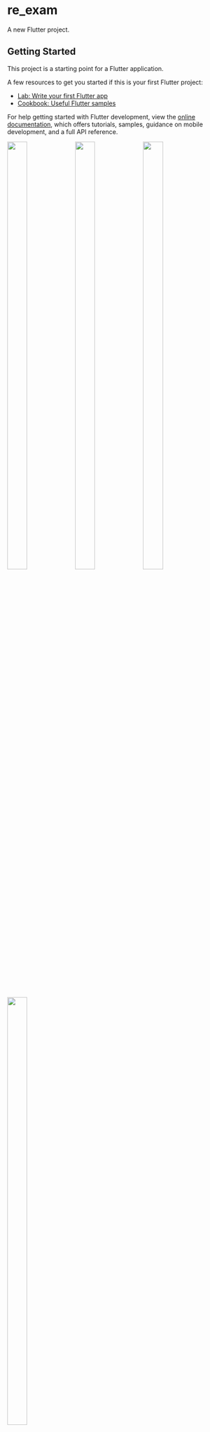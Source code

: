 # re_exam

A new Flutter project.

## Getting Started

This project is a starting point for a Flutter application.

A few resources to get you started if this is your first Flutter project:

- [Lab: Write your first Flutter app](https://docs.flutter.dev/get-started/codelab)
- [Cookbook: Useful Flutter samples](https://docs.flutter.dev/cookbook)

For help getting started with Flutter development, view the
[online documentation](https://docs.flutter.dev/), which offers tutorials,
samples, guidance on mobile development, and a full API reference.
<p>
  <img src="https://github.com/userravina/re_exam/assets/120082785/81bc1725-fa25-4a71-8bd8-834980bb89b4" height="50%" width="30%">
  <img src="https://github.com/userravina/re_exam/assets/120082785/3938dad3-351a-4d43-99ee-a07457df9043"  height="50%" width="30%">
  <img src="https://github.com/userravina/re_exam/assets/120082785/5c989356-429c-42cb-af53-b846c047d09f" height="50%" width="30%">
  <img src="https://github.com/userravina/re_exam/assets/120082785/f047ff5f-f02b-4762-9b23-c0c8345ea5d2"  height="50%" width="30%">
</p>




https://github.com/userravina/re_exam/assets/120082785/9202c17e-e157-4c48-9aba-c58d582a3ecd




import 'dart:async';
import 'dart:ui';
import 'package:better_player/better_player.dart';
import 'package:flutter/material.dart';
import 'package:gallary_app/model/msglist_model.dart';
import 'package:get/get.dart';
import 'package:sizer/sizer.dart';
import '../../controller/imogi_controller.dart';
import '../../model/imogi_model.dart';

class Bottom_Sheet extends StatefulWidget {
  const Bottom_Sheet({super.key});

  @override
  State<Bottom_Sheet> createState() => _Bottom_SheetState();
}

class _Bottom_SheetState extends State<Bottom_Sheet> {
  late BetterPlayerController betterPlayerController;
  Imogi_Controller controller = Get.put(Imogi_Controller());
  TextEditingController txtmsg = TextEditingController();
  String? msg;
  List<Model> msglist = [];
  late DateTime screenStartTime;
  late Timer timer;

  @override
  void initState() {
    // TODO: implement initState
    controller.getapi();
    controller.generaterendomnumber();
    screenStartTime = DateTime.now();
    // Set up a timer to update the screen every second
    timer = Timer.periodic(Duration(seconds: 1), (timer) {
      setState(() {}); // Trigger a rebuild to update the displayed time
    });

    betterPlayerController = BetterPlayerController(
      BetterPlayerConfiguration(
        aspectRatio: 16 / 9, // Set the aspect ratio as needed
        autoPlay: true,
        looping: true,
        fit: BoxFit.cover,
        controlsConfiguration: BetterPlayerControlsConfiguration(
          // Customize controls if needed
        ),
      ),
      betterPlayerDataSource: BetterPlayerDataSource(
        BetterPlayerDataSourceType.network,
        'https://www.groworbit.in/videoapp/images/video/v_1698472254541_Lisa%20Aamn%20Stream%204.mp4',
      ),
    );
    betterPlayerController.enterFullScreen();
    super.initState();
  }

  @override
  Widget build(BuildContext context) {
    Duration elapsedTime = DateTime.now().difference(screenStartTime);
    return Scaffold(
      resizeToAvoidBottomInset: false,
      body: Stack(
        children: [
          Container(
            height: MediaQuery.of(context).size.height,
            width: MediaQuery.of(context).size.width,
            child: BetterPlayer(
              controller: betterPlayerController,
            ),
          ),
          Column(
            crossAxisAlignment: CrossAxisAlignment.start,
            children: [
              SizedBox(
                height: 5.h,
              ),
              Row(
                mainAxisAlignment: MainAxisAlignment.center,
                children: [
                  Expanded(
                    flex: 2,
                    child: Row(
                      mainAxisAlignment: MainAxisAlignment.center,
                      children: [
                        SizedBox(
                          height: 6.2.h,
                          child: ClipOval(
                            child: Image.asset("assets/images/s1.jpg"),
                          ),
                        ),
                      ],
                    ),
                  ),
                  Expanded(
                    flex: 5,
                    child: Column(
                      crossAxisAlignment: CrossAxisAlignment.start,
                      children: [
                        Row(
                          children: [
                            Text(
                              "Szekeres Dalma",
                              style: TextStyle(color: Colors.white),
                            ),
                            Padding(
                              padding: const EdgeInsets.only(bottom: 10),
                              child: Icon(
                                Icons.star,
                                color: Colors.pink.shade400,
                              ),
                            ),
                          ],
                        ),
                        Container(
                          height: 3.h,
                          width: 25.w,
                          decoration: BoxDecoration(
                            color: Colors.pink.shade400,
                            borderRadius: BorderRadius.circular(10),
                          ),
                          child: InkWell(
                            onTap: () {
                              showModalBottomSheet(
                                backgroundColor: Colors.white10,
                                context: context,
                                builder: (BuildContext context) {
                                  return BottomSheet(
                                    backgroundColor:
                                        Colors.white.withOpacity(0.10),
                                    builder: (BuildContext context) {
                                      return BackdropFilter(
                                        filter: ImageFilter.blur(
                                            sigmaX: 5.0, sigmaY: 5.0),
                                        child: Container(
                                          height: 52.h,
                                          decoration: BoxDecoration(
                                            color:
                                                Colors.black.withOpacity(0.3),
                                            borderRadius: BorderRadius.only(
                                              topLeft: Radius.circular(20),
                                              topRight: Radius.circular(20),
                                            ),
                                          ),
                                          child: Column(
                                            children: [
                                              SizedBox(
                                                height: 3.h,
                                              ),
                                              InkWell(
                                                onTap: () {
                                                  Navigator.pop(context);
                                                },
                                                child: Container(
                                                  height: 1.h,
                                                  width: 20.w,
                                                  decoration: BoxDecoration(
                                                      borderRadius:
                                                          BorderRadius.circular(
                                                              10),
                                                      color:
                                                          Colors.grey.shade700),
                                                ),
                                              ),
                                              Padding(
                                                padding: const EdgeInsets.only(
                                                    top: 19,
                                                    left: 20,
                                                    right: 20),
                                                child: Row(
                                                  children: [
                                                    SizedBox(
                                                      height: 3.4.h,
                                                    ),
                                                    SizedBox(
                                                      height: 9.h,
                                                      child: Container(
                                                        height: 10.h,
                                                        width: 20.w,
                                                        decoration:
                                                            BoxDecoration(
                                                          border: Border.all(
                                                              color:
                                                                  Colors.white,
                                                              width: 1),
                                                          color: Colors.grey,
                                                          borderRadius:
                                                              BorderRadius
                                                                  .circular(50),
                                                          image:
                                                              DecorationImage(
                                                            image: AssetImage(
                                                                "assets/images/s1.jpg"),
                                                          ),
                                                        ),
                                                      ),
                                                    ),
                                                    Column(
                                                      children: [
                                                        Row(
                                                          children: [
                                                            Padding(
                                                              padding:
                                                                  const EdgeInsets
                                                                      .all(8.0),
                                                              child: Text(
                                                                "Szekeres Dalma",
                                                                style: TextStyle(
                                                                    color: Colors
                                                                        .white),
                                                              ),
                                                            ),
                                                            Icon(
                                                              Icons.star,
                                                              color: Colors.pink
                                                                  .shade400,
                                                            ),
                                                          ],
                                                        ),
                                                        Padding(
                                                          padding:
                                                              const EdgeInsets
                                                                  .only(
                                                                  right: 70),
                                                          child: Container(
                                                            height: 3.3.h,
                                                            width: 15.w,
                                                            decoration:
                                                                BoxDecoration(
                                                              color: Colors
                                                                  .white24,
                                                              borderRadius:
                                                                  BorderRadius
                                                                      .circular(
                                                                          10),
                                                            ),
                                                            child: Center(
                                                              child: Text(
                                                                "USA",
                                                                style: TextStyle(
                                                                    color: Colors
                                                                        .white,
                                                                    fontSize:
                                                                        10,
                                                                    fontWeight:
                                                                        FontWeight
                                                                            .w400),
                                                              ),
                                                            ),
                                                          ),
                                                        ),
                                                      ],
                                                    ),
                                                    SizedBox(
                                                      width: 57,
                                                    ),
                                                    Container(
                                                      height: 6.h,
                                                      width: 13.w,
                                                      decoration: BoxDecoration(
                                                        color: Colors
                                                            .pink.shade400,
                                                        borderRadius:
                                                            BorderRadius
                                                                .circular(70),
                                                      ),
                                                      child: Center(
                                                        child: Icon(
                                                          Icons
                                                              .person_add_alt_1,
                                                          color: Colors.white,
                                                        ),
                                                      ),
                                                    )
                                                  ],
                                                ),
                                              ),
                                              SizedBox(
                                                height: 3.h,
                                              ),
                                              Row(
                                                children: [
                                                  SizedBox(
                                                    width: 7.w,
                                                  ),
                                                  Text(
                                                    "Call m baby today i m alone",
                                                    style: TextStyle(
                                                      color: Colors.white,
                                                      fontSize: 13,
                                                      letterSpacing: 0.5,
                                                    ),
                                                  ),
                                                  SizedBox(
                                                    width: 1.w,
                                                  ),
                                                  Icon(
                                                    Icons.favorite_sharp,
                                                    color: Colors.white,
                                                    size: 15,
                                                  ),
                                                ],
                                              ),
                                              SizedBox(
                                                height: 28,
                                              ),
                                              Row(
                                                children: [
                                                  SizedBox(
                                                    width: 20.w,
                                                  ),
                                                  Text(
                                                    "1.3k",
                                                    style: TextStyle(
                                                        color: Colors.white,
                                                        fontSize: 17,
                                                        letterSpacing: 0.2,
                                                        fontWeight:
                                                            FontWeight.w500),
                                                  ),
                                                  SizedBox(
                                                    width: 15.w,
                                                  ),
                                                  Text(
                                                    "49.6k",
                                                    style: TextStyle(
                                                      color: Colors.white,
                                                      fontSize: 17,
                                                      letterSpacing: 0.2,
                                                      fontWeight:
                                                          FontWeight.w500,
                                                    ),
                                                  ),
                                                  SizedBox(
                                                    width: 15.w,
                                                  ),
                                                  Text(
                                                    "5",
                                                    style: TextStyle(
                                                      color: Colors.white,
                                                      fontSize: 17,
                                                      letterSpacing: 0.2,
                                                      fontWeight:
                                                          FontWeight.w500,
                                                    ),
                                                  ),
                                                ],
                                              ),
                                              Row(
                                                children: [
                                                  SizedBox(
                                                    width: 18.w,
                                                  ),
                                                  Text(
                                                    "Followers",
                                                    style: TextStyle(
                                                      color: Colors.white70,
                                                      fontSize: 10,
                                                      letterSpacing: 0.5,
                                                    ),
                                                  ),
                                                  SizedBox(
                                                    width: 12.w,
                                                  ),
                                                  Text(
                                                    "Following",
                                                    style: TextStyle(
                                                      color: Colors.white70,
                                                      fontSize: 10,
                                                      letterSpacing: 0.5,
                                                    ),
                                                  ),
                                                  SizedBox(
                                                    width: 13.w,
                                                  ),
                                                  Text(
                                                    "Post",
                                                    style: TextStyle(
                                                      color: Colors.white70,
                                                      fontSize: 10,
                                                      letterSpacing: 0.5,
                                                    ),
                                                  ),
                                                ],
                                              ),
                                              SizedBox(
                                                height: 28,
                                              ),
                                              Row(
                                                children: [
                                                  Spacer(),
                                                  Container(
                                                    height: 5.h,
                                                    width: 43.w,
                                                    decoration: BoxDecoration(
                                                      color:
                                                          Colors.pink.shade400,
                                                      borderRadius:
                                                          BorderRadius.circular(
                                                              20),
                                                    ),
                                                    child: Row(
                                                      mainAxisAlignment:
                                                          MainAxisAlignment
                                                              .center,
                                                      children: [
                                                        Icon(
                                                          Icons.card_giftcard,
                                                          color: Colors.white,
                                                        ),
                                                        SizedBox(
                                                          width: 3.w,
                                                        ),
                                                        Text(
                                                          "Send Gift",
                                                          style: TextStyle(
                                                              color:
                                                                  Colors.white,
                                                              fontWeight:
                                                                  FontWeight
                                                                      .w500),
                                                        ),
                                                      ],
                                                    ),
                                                  ),
                                                  Spacer(),
                                                  Container(
                                                    height: 5.h,
                                                    width: 43.w,
                                                    decoration: BoxDecoration(
                                                      color: Colors.white,
                                                      borderRadius:
                                                          BorderRadius.circular(
                                                              20),
                                                    ),
                                                    child: Row(
                                                      mainAxisAlignment:
                                                          MainAxisAlignment
                                                              .center,
                                                      children: [
                                                        Icon(
                                                          Icons.maps_ugc,
                                                          color: Colors.black,
                                                        ),
                                                        SizedBox(
                                                          width: 3.w,
                                                        ),
                                                        Text(
                                                          "Message",
                                                          style: TextStyle(
                                                              color:
                                                                  Colors.black,
                                                              fontWeight:
                                                                  FontWeight
                                                                      .w500),
                                                        ),
                                                      ],
                                                    ),
                                                  ),
                                                  Spacer(),
                                                ],
                                              ),
                                              SizedBox(
                                                height: 3.h,
                                              ),
                                              Row(
                                                children: [
                                                  SizedBox(
                                                    width: 20,
                                                  ),
                                                  Container(
                                                    height: 7.5.h,
                                                    width: 15.w,
                                                    decoration: BoxDecoration(
                                                      borderRadius:
                                                          BorderRadius.circular(
                                                              10),
                                                      image: DecorationImage(
                                                        image: AssetImage(
                                                            "assets/images/s11.jpg"),
                                                        fit: BoxFit.cover,
                                                      ),
                                                    ),
                                                  ),
                                                  SizedBox(
                                                    width: 3.4.w,
                                                  ),
                                                  Container(
                                                    height: 7.5.h,
                                                    width: 15.w,
                                                    decoration: BoxDecoration(
                                                      borderRadius:
                                                          BorderRadius.circular(
                                                              10),
                                                      image: DecorationImage(
                                                        image: AssetImage(
                                                            "assets/images/s10.jpg"),
                                                        fit: BoxFit.cover,
                                                      ),
                                                    ),
                                                  ),
                                                  SizedBox(
                                                    width: 3.4.w,
                                                  ),
                                                  Container(
                                                    height: 7.5.h,
                                                    width: 15.w,
                                                    decoration: BoxDecoration(
                                                      borderRadius:
                                                          BorderRadius.circular(
                                                              10),
                                                      image: DecorationImage(
                                                        image: AssetImage(
                                                            "assets/images/s9.jpg"),
                                                        fit: BoxFit.cover,
                                                      ),
                                                    ),
                                                  ),
                                                  SizedBox(
                                                    width: 3.4.w,
                                                  ),
                                                  Container(
                                                    height: 7.5.h,
                                                    width: 15.w,
                                                    decoration: BoxDecoration(
                                                      borderRadius:
                                                          BorderRadius.circular(
                                                              10),
                                                      image: DecorationImage(
                                                        image: AssetImage(
                                                            "assets/images/s6.jpg"),
                                                        fit: BoxFit.cover,
                                                      ),
                                                    ),
                                                  ),
                                                  SizedBox(
                                                    width: 3.4.w,
                                                  ),
                                                  Container(
                                                    height: 7.5.h,
                                                    width: 15.w,
                                                    decoration: BoxDecoration(
                                                      borderRadius:
                                                          BorderRadius.circular(
                                                              10),
                                                      image: DecorationImage(
                                                        image: AssetImage(
                                                            "assets/images/s5.jpg"),
                                                        fit: BoxFit.cover,
                                                      ),
                                                    ),
                                                  ),
                                                ],
                                              ),
                                            ],
                                          ),
                                        ),
                                      );
                                    },
                                    onClosing: () {
                                      // Handle the closing of the bottom sheet
                                    },
                                  );
                                },
                              );
                            },
                            child: Row(
                              children: [
                                SizedBox(
                                  width: 10,
                                ),
                                Icon(
                                  Icons.person,
                                  color: Colors.white,
                                  size: 15,
                                ),
                                SizedBox(
                                  width: 2.w,
                                ),
                                Text(
                                  "Follow",
                                  style: TextStyle(
                                    color: Colors.white,
                                    fontWeight: FontWeight.w500,
                                    fontSize: 12,
                                  ),
                                ),
                              ],
                            ),
                          ),
                        ),
                      ],
                    ),
                  ),
                  Expanded(
                    flex: 3,
                    child: Stack(
                      children: [
                        Padding(
                          padding: const EdgeInsets.only(left: 15),
                          child: SizedBox(
                            height: 5.h,
                            child: ClipOval(
                              child: Image.asset("assets/images/s3.jpg"),
                            ),
                          ),
                        ),
                        Padding(
                          padding: EdgeInsets.only(left: 13),
                          child: SizedBox(
                            height: 5.h,
                            child: ClipOval(
                              child: Image.asset("assets/images/s4.jpg"),
                            ),
                          ),
                        ),
                        Padding(
                          padding: const EdgeInsets.only(left: 0),
                          child: SizedBox(
                            height: 5.h,
                            child: ClipOval(
                              child: Image.asset("assets/images/s5.jpg"),
                            ),
                          ),
                        ),
                      ],
                    ),
                  ),
                ],
              ),
              SizedBox(
                height: 15,
              ),
              Row(
                mainAxisAlignment: MainAxisAlignment.start,
                children: [
                  SizedBox(
                    width: 15,
                  ),
                  Container(
                    height: 3.3.h,
                    width: 18.w,
                    decoration: BoxDecoration(
                      color: Colors.white30,
                      borderRadius: BorderRadius.circular(10),
                    ),
                    child: Row(
                      mainAxisAlignment: MainAxisAlignment.center,
                      children: [
                        Container(
                          height: 10,
                          width: 10,
                          decoration: BoxDecoration(
                            color: Colors.red.shade800,
                            borderRadius: BorderRadius.circular(10),
                          ),
                        ),
                        SizedBox(
                          width: 4,
                        ),
                        Text(
                          "Live",
                          style: TextStyle(
                              color: Colors.white,
                              fontSize: 10,
                              fontWeight: FontWeight.w500),
                        ),
                      ],
                    ),
                  ),
                  SizedBox(
                    width: 10,
                  ),
                  Container(
                    height: 3.3.h,
                    width: 18.w,
                    decoration: BoxDecoration(
                      color: Colors.white30,
                      borderRadius: BorderRadius.circular(10),
                    ),
                    child: Row(
                      mainAxisAlignment: MainAxisAlignment.center,
                      children: [
                        Icon(
                          Icons.visibility,
                          color: Colors.white,
                          size: 15,
                        ),
                        SizedBox(
                          width: 5,
                        ),
                        Obx(
                          () => Text(
                            "${controller.rendomnm.value}",
                            style: TextStyle(
                                color: Colors.white,
                                fontSize: 10,
                                fontWeight: FontWeight.w500),
                          ),
                        ),
                      ],
                    ),
                  ),
                  SizedBox(
                    width: 10,
                  ),
                  Container(
                    height: 3.3.h,
                    width: 18.w,
                    decoration: BoxDecoration(
                      color: Colors.white30,
                      borderRadius: BorderRadius.circular(10),
                    ),
                    child: Row(
                      mainAxisAlignment: MainAxisAlignment.center,
                      children: [
                        Container(
                          height: 10,
                          width: 10,
                          decoration: BoxDecoration(
                            color: Colors.yellow.shade900,
                            borderRadius: BorderRadius.circular(10),
                          ),
                        ),
                        SizedBox(
                          width: 4,
                        ),
                        Text(
                          "6M",
                          style: TextStyle(
                            color: Colors.white,
                            fontWeight: FontWeight.w500,
                            fontSize: 10,
                          ),
                        ),
                      ],
                    ),
                  ),
                ],
              ),
              SizedBox(
                height: 10,
              ),
              Row(
                children: [
                  SizedBox(
                    width: 20,
                  ),
                  Container(
                    height: 10,
                    width: 10,
                    decoration: BoxDecoration(
                      color: Colors.red.shade800,
                      borderRadius: BorderRadius.circular(10),
                    ),
                  ),
                  SizedBox(
                    width: 2.w,
                  ),
                  Text(
                    "${formatDuration(elapsedTime)}",
                    style: TextStyle(color: Colors.white),
                  ),
                ],
              ),
              SizedBox(
                height: 15.h,
              ),
              SizedBox(
                height: 38.h,
                width: 80.w,
                child: ListView.builder(
                  reverse: true,
                  itemBuilder: (context, index) {
                    int indexmsg = msglist.length - 1 - index;

                    return Container(
                      height: 8.h,
                      width: 8.w,
                      margin: EdgeInsets.all(7),
                      decoration: BoxDecoration(
                        border: Border.all(color: Colors.white24),
                        borderRadius: BorderRadius.circular(10),
                        color: Colors.black.withOpacity(0.3),
                      ),
                      child: Row(
                        mainAxisAlignment: MainAxisAlignment.start,
                        children: [
                          SizedBox(
                            width: 10,
                          ),
                          msglist[indexmsg].isgift == false
                              ? Expanded(
                                  child: Text(
                                  "${msglist[indexmsg].text}",
                                  style: TextStyle(color: Colors.white),
                                ))
                              : Row(
                                  mainAxisAlignment: MainAxisAlignment.start,
                                  children: [
                                    Image.network(
                                      "https://likeme.live/likeme/uploads/images/${msglist[indexmsg].img}",
                                      height: 5.h,
                                      width: 10.w,
                                    ),
                                    Text(
                                      "${msglist[indexmsg].diamond}",
                                      style: TextStyle(color: Colors.white),
                                    ),
                                  ],
                                ),
                        ],
                      ),
                    );
                  },
                  itemCount: msglist.length,
                ),
              ),
            ],
          ),
          Padding(
            padding: EdgeInsets.only(
              top: 600,
              left: 15,
            ),
            child: Row(
              children: [
                Expanded(
                  flex: 4,
                  child: FutureBuilder(
                    future: controller.getapi(),
                    builder: (context, snapshot) {
                      if (snapshot.hasError) {
                        return Text("${snapshot.error}");
                      } else if (snapshot.hasData) {
                        ImogiModel? data = snapshot.data;
                        return Container(
                          height: 80,
                          child: ListView.builder(
                            scrollDirection: Axis.horizontal,
                            itemBuilder: (context, index) {
                              return Container(
                                child: Column(
                                  children: [
                                    InkWell(
                                      onTap: () {
                                        setState(() {
                                          Model d1 = Model(
                                            isgift: true,
                                            img: data.data![index].images,
                                            diamond: data.data![index].diamond,
                                          );
                                          msglist.add(d1);
                                        });
                                        print(
                                            "========================== ${msglist[index]} ==================================");
                                      },
                                      child: Image.network(
                                        'https://likeme.live/likeme/uploads/images/${data.data![index].images}',
                                        height: 40,
                                        width: 50,
                                      ),
                                    ),
                                    Expanded(
                                      child: Row(
                                        children: [
                                          SizedBox(
                                              height: 7,
                                              width: 7,
                                              child: Image.asset(
                                                  "assets/images/coin.png")),
                                          Text(
                                            "${data.data![index].diamond}",
                                            style: TextStyle(
                                              color: Colors.white,
                                            ),
                                          ),
                                        ],
                                      ),
                                    ),
                                  ],
                                ),
                              );
                            },
                            itemCount: data!.data!.length,
                          ),
                        );
                      }
                      return Container();
                    },
                  ),
                ),
                Expanded(
                  child: InkWell(
                    onTap: () {
                      showModalBottomSheet(
                        backgroundColor: Colors.white10,
                        context: context,
                        builder: (BuildContext context) {
                          return BottomSheet(
                            backgroundColor: Colors.white.withOpacity(0.10),
                            builder: (BuildContext context) {
                              return BackdropFilter(
                                filter:
                                    ImageFilter.blur(sigmaX: 5.0, sigmaY: 5.0),
                                child: Container(
                                  height: 52.h,
                                  decoration: BoxDecoration(
                                    color: Colors.black.withOpacity(0.3),
                                    borderRadius: BorderRadius.only(
                                      topLeft: Radius.circular(20),
                                      topRight: Radius.circular(20),
                                    ),
                                  ),
                                  child: Expanded(
                                    child: FutureBuilder(
                                      future: controller.getapi(),
                                      builder: (context, snapshot) {
                                        if (snapshot.hasError) {
                                          return Text("${snapshot.error}");
                                        } else if (snapshot.hasData) {
                                          ImogiModel? data = snapshot.data;
                                          return Column(
                                            crossAxisAlignment:
                                                CrossAxisAlignment.end,
                                            children: [
                                              Padding(
                                                padding: EdgeInsets.only(
                                                    top: 15,
                                                    bottom: 15,
                                                    right: 30),
                                                child: InkWell(
                                                  onTap: () {
                                                    Navigator.pop(context);
                                                  },
                                                  child: Container(
                                                    height: 4.h,
                                                    width: 8.7.w,
                                                    decoration: BoxDecoration(
                                                      color: Colors.black
                                                          .withOpacity(0.2),
                                                      borderRadius:
                                                          BorderRadius.circular(
                                                              20),
                                                    ),
                                                    child: Icon(
                                                      Icons.close,
                                                      color: Colors.white,
                                                    ),
                                                  ),
                                                ),
                                              ),
                                              Expanded(
                                                child: GridView.builder(
                                                  itemCount: data!.data!.length,
                                                  gridDelegate:
                                                      SliverGridDelegateWithFixedCrossAxisCount(
                                                          crossAxisCount: 4,
                                                          childAspectRatio:
                                                              1.0),
                                                  itemBuilder:
                                                      (context, index) {
                                                    return Container(
                                                      margin:
                                                          EdgeInsets.symmetric(
                                                              vertical: 5,
                                                              horizontal: 5),
                                                      decoration: BoxDecoration(
                                                          borderRadius:
                                                              BorderRadius
                                                                  .circular(10),
                                                          color: Colors.white
                                                              .withOpacity(
                                                                  0.1)),
                                                      child: Column(
                                                        children: [
                                                          InkWell(
                                                            onTap: () {
                                                              setState(() {
                                                                Model d1 = Model(
                                                                    isgift:
                                                                        true,
                                                                    img: data
                                                                        .data![
                                                                            index]
                                                                        .images,
                                                                    diamond: data
                                                                        .data![
                                                                            index]
                                                                        .diamond);
                                                                msglist.add(d1);
                                                                Navigator.pop(
                                                                    context);
                                                              });
                                                            },
                                                            child:
                                                                Image.network(
                                                              'https://likeme.live/likeme/uploads/images/${data.data![index].images}',
                                                              height: 60,
                                                              width: 60,
                                                            ),
                                                          ),
                                                          Row(
                                                            mainAxisAlignment:
                                                                MainAxisAlignment
                                                                    .center,
                                                            children: [
                                                              SizedBox(
                                                                height: 10,
                                                                width: 10,
                                                                child: Image.asset(
                                                                    "assets/images/coin.png"),
                                                              ),
                                                              Text(
                                                                "${data.data![index].diamond}",
                                                                style:
                                                                    TextStyle(
                                                                  color: Colors
                                                                      .white,
                                                                ),
                                                              ),
                                                            ],
                                                          ),
                                                        ],
                                                      ),
                                                    );
                                                  },
                                                ),
                                              ),
                                            ],
                                          );
                                        }
                                        return Container();
                                      },
                                    ),
                                  ),
                                ),
                              );
                            },
                            onClosing: () {
                              // Handle the closing of the bottom sheet
                            },
                          );
                        },
                      );
                    },
                    child: SizedBox(
                      height: 60,
                      width: 60,
                      child: Image.asset("assets/images/gift.png"),
                    ),
                  ),
                ),
              ],
            ),
          ),
          Positioned(
            left: 15,
            right: 15,
            bottom: MediaQuery.of(context).viewInsets.bottom + 20,
            child: Row(
              children: [
                Expanded(
                  flex: 5,
                  child: Container(
                    height: 8.h,
                    decoration: BoxDecoration(
                        color: Colors.black.withOpacity(0.3),
                        borderRadius: BorderRadius.circular(10)),
                    child: TextField(
                      maxLines: 1,
                      controller: txtmsg,
                      style: const TextStyle(color: Colors.white70),
                      cursorColor: Colors.white,
                      cursorWidth: 0.5,
                      decoration: InputDecoration(
                        hintText: "Please Enter Message",
                        hintStyle: const TextStyle(
                          color: Colors.white70,
                          fontSize: 15,
                          fontWeight: FontWeight.w400,
                          letterSpacing: 0.2,
                        ),
                        border: OutlineInputBorder(
                          borderRadius: BorderRadius.circular(10),
                          borderSide: BorderSide(
                            color: Colors.black.withOpacity(0.3),
                          ),
                        ),
                        focusedBorder: OutlineInputBorder(
                          borderRadius: BorderRadius.circular(10),
                          borderSide: BorderSide(
                            color: Colors.white.withOpacity(0.3),
                            width: 1,
                          ),
                        ),
                      ),
                    ),
                  ),
                ),
                SizedBox(
                  width: 2.w,
                ),
                Expanded(
                  flex: 1,
                  child: SizedBox(
                    height: 7.h,
                    child: IconButton(
                      style: ButtonStyle(
                        backgroundColor: MaterialStateColor.resolveWith(
                            (states) => Colors.pink.shade400),
                      ),
                      onPressed: () {
                        Model d1 = Model(text: txtmsg.text, isgift: false);
                        msglist.add(d1);
                        print(
                            "==============================${msglist}==================================");
                        txtmsg.clear();
                        Get.back();
                      },
                      icon: Icon(
                        Icons.send,
                        color: Colors.white70,
                      ),
                    ),
                  ),
                )
              ],
            ),
          ),
        ],
      ),
    );
  }

  String formatDuration(Duration duration) {
    // Format the duration as HH:MM:SS
    return '${duration.inHours}:${(duration.inMinutes % 60).toString().padLeft(2, '0')}:${(duration.inSeconds % 60).toString().padLeft(2, '0')}';
  }
}




import 'dart:async';
import 'dart:math';

import 'package:flutter/cupertino.dart';
import 'package:gallary_app/model/imogi_model.dart';
import 'package:gallary_app/utils/api_helper.dart';
import 'package:get/get.dart';
import 'package:get/get_rx/src/rx_types/rx_types.dart';

class Imogi_Controller extends ChangeNotifier {
  RxList data = <ImogiModel>[].obs;

  Future<ImogiModel> getapi() async {
    return await Api_helper.api_helper.postapi();
  }

  Random random = Random();
  late Timer time;
  RxInt rendomnm = 0.obs;

  void generaterendomnumber() {
    time = Timer.periodic(Duration(seconds: 1), (timer) {
      rendomnm.value = Random().nextInt(1000) + 1;
    });
  }


}
class Model{

  String? text,img;
  bool? isgift = true;
  int? diamond;

  Model({this.text,this.img,this.isgift,this.diamond});
}
